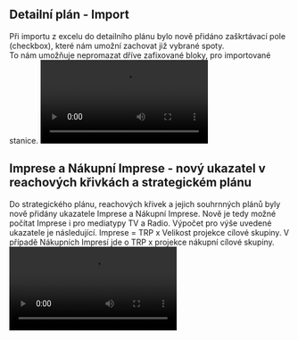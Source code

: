 ﻿---
categories: [fenix]
layout: fenix
---
## Detailní plán - Import
Při importu z excelu do detailního plánu bylo nově přidáno zaškrtávací pole (checkbox), které nám umožní zachovat již vybrané spoty.  
To nám umožňuje nepromazat dříve zafixované bloky, pro importované stanice.
<video src="{{site.url}}/data/spot_kopie.mp4" type="video/mp4" controls></video>

## Imprese a Nákupní Imprese - nový ukazatel v reachových křivkách a strategickém plánu
Do strategického plánu, reachových křivek a jejich souhrnných plánů byly nově přidány ukazatele Imprese a Nákupní Imprese. 
Nově je tedy možné počítat Imprese i pro mediatypy TV a Radio. Výpočet pro výše uvedené ukazatele je následující. 
Imprese = TRP x Velikost projekce cílové skupiny. V případě Nákupních Impresí jde o TRP x projekce nákupní cílové skupiny.
<video src="{{site.url}}/data/imprese.mp4" type="video/mp4" controls></video>
